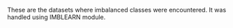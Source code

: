 These are the datasets where imbalanced classes were encountered. It was handled using IMBLEARN module.
